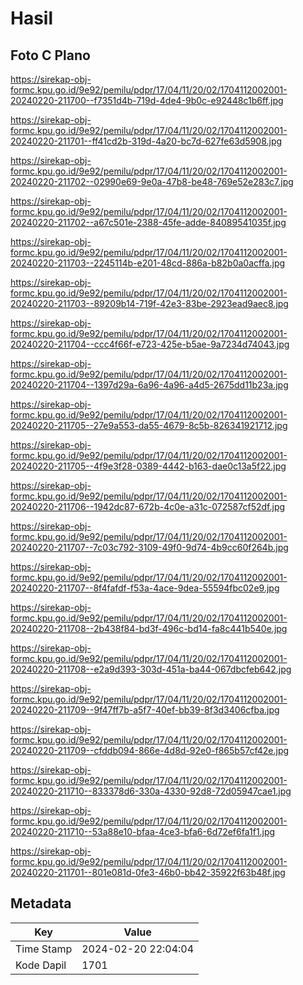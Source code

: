 # Hasil

## Foto C Plano

https://sirekap-obj-formc.kpu.go.id/9e92/pemilu/pdpr/17/04/11/20/02/1704112002001-20240220-211700--f7351d4b-719d-4de4-9b0c-e92448c1b6ff.jpg

https://sirekap-obj-formc.kpu.go.id/9e92/pemilu/pdpr/17/04/11/20/02/1704112002001-20240220-211701--ff41cd2b-319d-4a20-bc7d-627fe63d5908.jpg

https://sirekap-obj-formc.kpu.go.id/9e92/pemilu/pdpr/17/04/11/20/02/1704112002001-20240220-211702--02990e69-9e0a-47b8-be48-769e52e283c7.jpg

https://sirekap-obj-formc.kpu.go.id/9e92/pemilu/pdpr/17/04/11/20/02/1704112002001-20240220-211702--a67c501e-2388-45fe-adde-84089541035f.jpg

https://sirekap-obj-formc.kpu.go.id/9e92/pemilu/pdpr/17/04/11/20/02/1704112002001-20240220-211703--2245114b-e201-48cd-886a-b82b0a0acffa.jpg

https://sirekap-obj-formc.kpu.go.id/9e92/pemilu/pdpr/17/04/11/20/02/1704112002001-20240220-211703--89209b14-719f-42e3-83be-2923ead9aec8.jpg

https://sirekap-obj-formc.kpu.go.id/9e92/pemilu/pdpr/17/04/11/20/02/1704112002001-20240220-211704--ccc4f66f-e723-425e-b5ae-9a7234d74043.jpg

https://sirekap-obj-formc.kpu.go.id/9e92/pemilu/pdpr/17/04/11/20/02/1704112002001-20240220-211704--1397d29a-6a96-4a96-a4d5-2675dd11b23a.jpg

https://sirekap-obj-formc.kpu.go.id/9e92/pemilu/pdpr/17/04/11/20/02/1704112002001-20240220-211705--27e9a553-da55-4679-8c5b-826341921712.jpg

https://sirekap-obj-formc.kpu.go.id/9e92/pemilu/pdpr/17/04/11/20/02/1704112002001-20240220-211705--4f9e3f28-0389-4442-b163-dae0c13a5f22.jpg

https://sirekap-obj-formc.kpu.go.id/9e92/pemilu/pdpr/17/04/11/20/02/1704112002001-20240220-211706--1942dc87-672b-4c0e-a31c-072587cf52df.jpg

https://sirekap-obj-formc.kpu.go.id/9e92/pemilu/pdpr/17/04/11/20/02/1704112002001-20240220-211707--7c03c792-3109-49f0-9d74-4b9cc60f264b.jpg

https://sirekap-obj-formc.kpu.go.id/9e92/pemilu/pdpr/17/04/11/20/02/1704112002001-20240220-211707--8f4fafdf-f53a-4ace-9dea-55594fbc02e9.jpg

https://sirekap-obj-formc.kpu.go.id/9e92/pemilu/pdpr/17/04/11/20/02/1704112002001-20240220-211708--2b438f84-bd3f-496c-bd14-fa8c441b540e.jpg

https://sirekap-obj-formc.kpu.go.id/9e92/pemilu/pdpr/17/04/11/20/02/1704112002001-20240220-211708--e2a9d393-303d-451a-ba44-067dbcfeb642.jpg

https://sirekap-obj-formc.kpu.go.id/9e92/pemilu/pdpr/17/04/11/20/02/1704112002001-20240220-211709--9f47ff7b-a5f7-40ef-bb39-8f3d3406cfba.jpg

https://sirekap-obj-formc.kpu.go.id/9e92/pemilu/pdpr/17/04/11/20/02/1704112002001-20240220-211709--cfddb094-866e-4d8d-92e0-f865b57cf42e.jpg

https://sirekap-obj-formc.kpu.go.id/9e92/pemilu/pdpr/17/04/11/20/02/1704112002001-20240220-211710--833378d6-330a-4330-92d8-72d05947cae1.jpg

https://sirekap-obj-formc.kpu.go.id/9e92/pemilu/pdpr/17/04/11/20/02/1704112002001-20240220-211710--53a88e10-bfaa-4ce3-bfa6-6d72ef6fa1f1.jpg

https://sirekap-obj-formc.kpu.go.id/9e92/pemilu/pdpr/17/04/11/20/02/1704112002001-20240220-211701--801e081d-0fe3-46b0-bb42-35922f63b48f.jpg


## Metadata

| Key        | Value               |
| ---------- | ------------------- |
| Time Stamp | 2024-02-20 22:04:04 |
| Kode Dapil | 1701                |



